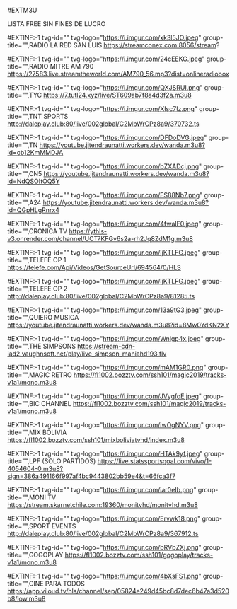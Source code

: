 #EXTM3U

LISTA FREE SIN FINES DE LUCRO



#EXTINF:-1 tvg-id="" tvg-logo="https://i.imgur.com/xk3l5JO.jpeg" group-title="",RADIO LA RED SAN LUIS
https://streamconex.com:8056/stream?

#EXTINF:-1 tvg-id="" tvg-logo="https://i.imgur.com/24cEEKG.jpeg" group-title="",RADIO MITRE AM 790
https://27583.live.streamtheworld.com/AM790_56.mp3?dist=onlineradiobox

#EXTINF:-1 tvg-id="" tvg-logo="https://i.imgur.com/QXJSRUI.png" group-title="",TYC
https://7.tutl24.xyz/live/ST609ab7f8a4d3f2a.m3u8

#EXTINF:-1 tvg-id="" tvg-logo="https://i.imgur.com/XIsc7Iz.png" group-title="",TNT SPORTS
http://daleplay.club:80/live/002global/C2MbWrCPz8a9/370732.ts

#EXTINF:-1 tvg-id="" tvg-logo="https://i.imgur.com/DFDoDVG.jpeg" group-title="",TN
https://youtube.jitendraunatti.workers.dev/wanda.m3u8?id=cb12KmMMDJA

#EXTINF:-1 tvg-id="" tvg-logo="https://i.imgur.com/bZXADcj.png" group-title="",CN5
https://youtube.jitendraunatti.workers.dev/wanda.m3u8?id=NdQSOItOQ5Y

#EXTINF:-1 tvg-id="" tvg-logo="https://i.imgur.com/FS88Nb7.png" group-title="",A24
https://youtube.jitendraunatti.workers.dev/wanda.m3u8?id=QGpHLgRnrx4

#EXTINF:-1 tvg-id="" tvg-logo="https://i.imgur.com/4fwalF0.jpeg" group-title="",CRONICA TV
https://ythls-v3.onrender.com/channel/UCT7KFGv6s2a-rh2Jq8ZdM1g.m3u8


#EXTINF:-1 tvg-id="" tvg-logo="https://i.imgur.com/IjKTLFG.jpeg" group-title="",TELEFE OP 1
https://telefe.com/Api/Videos/GetSourceUrl/694564/0/HLS

#EXTINF:-1 tvg-id="" tvg-logo="https://i.imgur.com/IjKTLFG.jpeg" group-title="",TELEFE OP 2
http://daleplay.club:80/live/002global/C2MbWrCPz8a9/81285.ts

#EXTINF:-1 tvg-id="" tvg-logo="https://i.imgur.com/13a9tG3.jpeg" group-title="",QUIERO MUSICA
https://youtube.jitendraunatti.workers.dev/wanda.m3u8?id=8Mw0YdKN2XY

#EXTINF:-1 tvg-id="" tvg-logo="https://i.imgur.com/Wnlgp4x.jpeg" group-title="",THE SIMPSONS
https://stream-cdn-iad2.vaughnsoft.net/play/live_simpson_maniahd193.flv

#EXTINF:-1 tvg-id="" tvg-logo="https://i.imgur.com/mAM1GR0.png" group-title="",MAGIC RETRO
https://fl1002.bozztv.com/ssh101/magic2019/tracks-v1a1/mono.m3u8

#EXTINF:-1 tvg-id="" tvg-logo="https://i.imgur.com/JVygfoE.jpeg" group-title="",BIC CHANNEL
https://fl1002.bozztv.com/ssh101/magic2019/tracks-v1a1/mono.m3u8

#EXTINF:-1 tvg-id="" tvg-logo="https://i.imgur.com/iwOgNYV.png" group-title="",MIX BOLIVIA
https://fl1002.bozztv.com/ssh101/mixboliviatvhd/index.m3u8

#EXTINF:-1 tvg-id="" tvg-logo="https://i.imgur.com/HTAk9yf.jpeg" group-title="",LPF (SOLO PARTIDOS)
https://live.statssportsgoal.com/vivo/1-4054604-0.m3u8?sign=386a491166f997af4bc9443802bb59e4&t=66fca3f7

#EXTINF:-1 tvg-id="" tvg-logo="https://i.imgur.com/iar0eIb.png" group-title="",MONI TV
https://stream.skarnetchile.com:19360/monitvhd/monitvhd.m3u8

#EXTINF:-1 tvg-id="" tvg-logo="https://i.imgur.com/Ervwk18.png" group-title="",SPORT EVENTS
http://daleplay.club:80/live/002global/C2MbWrCPz8a9/367912.ts

#EXTINF:-1 tvg-id="" tvg-logo="https://i.imgur.com/bRVbZXj.png" group-title="",GOGOPLAY
https://fl1002.bozztv.com/ssh101/gogoplay/tracks-v1a1/mono.m3u8

#EXTINF:-1 tvg-id="" tvg-logo="https://i.imgur.com/4bXsFS1.png" group-title="",CINE PARA TODOS
https://app.viloud.tv/hls/channel/sep/05824e249d45bc8d7dec6b47a3d520b8/low.m3u8

